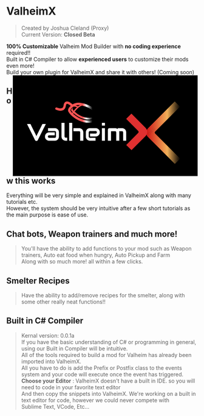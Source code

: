 # ValheimX
> Created by Joshua Cleland (Proxy)  
> Current Version: **Closed Beta**
  
**100% Customizable** Valheim Mod Builder with __**no coding experience**__ required!!  
Built in C# Compiler to allow **experienced users** to customize their mods even more!  
Build your own plugin for ValheimX and share it with others! (Coming soon)  
<img align="right" src="https://github.com/proxikal/ValheimX/blob/main/ValheimX-Intro-Logo.PNG?raw=true">
  
## How this works
Everything will be very simple and explained in ValheimX along with many tutorials etc.  
However, the system should be very intuitive after a few short tutorials as the main purpose is ease of use.  

## Chat bots, Weapon trainers and much more!
> You'll have the ability to add functions to your mod such as Weapon trainers, Auto eat food when hungry, Auto Pickup and Farm  
> Along with so much more! all within a few clicks.


## Smelter Recipes
> Have the ability to add/remove recipes for the smelter, along with some other really neat functions!!  

  
## Built in C# Compiler
> Kernal version: 0.0.1a  
If you have the basic understanding of C# or programming in general, using our Built in Compiler will be intuitive.  
All of the tools required to build a mod for Valheim has already been imported into ValheimX.  
All you have to do is add the Prefix or Postfix class to the events system and your code will execute once the event has triggered.    
**Choose your Editor** : ValheimX doesn't have a built in IDE. so you will need to code in your favorite text editor  
And then copy the snippets into ValheimX. We're working on a built in text editor for code, however we could never compete with  
Sublime Text, VCode, Etc...  
  
